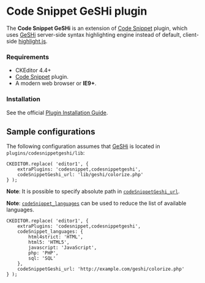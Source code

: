 Code Snippet GeSHi plugin
==================================================

The **Code Snippet GeSHi** is an extension of [Code Snippet](http://ckeditor.com/addon/codesnippet) plugin,
which uses [GeSHi](http://qbnz.com/highlighter/) server-side syntax highlighting engine instead
of default, client-side [highlight.js](http://highlightjs.org).

### Requirements

* CKEditor 4.4+
* [Code Snippet](http://ckeditor.com/addon/codesnippet) plugin.
* A modern web browser or **IE9+**.

### Installation

See the official [Plugin Installation Guide](http://docs.ckeditor.com/#!/guide/dev_plugins).

## Sample configurations

The following configuration assumes that [GeSHi](http://qbnz.com/highlighter/) is located
in `plugins/codesnippetgeshi/lib`:

	CKEDITOR.replace( 'editor1', {
		extraPlugins: 'codesnippet,codesnippetgeshi',
		codeSnippetGeshi_url: 'lib/geshi/colorize.php'
	} );

**Note**: It is possible to specify absolute path in [`codeSnippetGeshi_url`](http://docs.ckeditor.com/#!/api/CKEDITOR.config-cfg-codeSnippetGeshi_url). 

**Note**: [`codeSnippet_languages`](http://docs.ckeditor.com/#!/api/CKEDITOR.config-cfg-codeSnippet_languages) 
can be used to reduce the list of available languages.

	CKEDITOR.replace( 'editor1', {
		extraPlugins: 'codesnippet,codesnippetgeshi',
		codeSnippet_languages: {
			html4strict: 'HTML',
			html5: 'HTML5',
			javascript: 'JavaScript',
			php: 'PHP',
			sql: 'SQL'
		},
		codeSnippetGeshi_url: 'http://example.com/geshi/colorize.php'
	} );